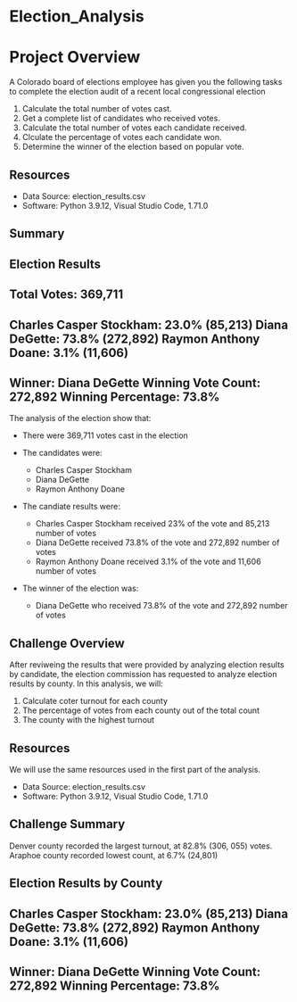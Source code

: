 # Election_Analysis

# Project Overview

A Colorado board of elections employee has given you the following tasks to complete the election audit of a recent local congressional election

1. Calculate the total number of votes cast.
2. Get a complete list of candidates who received votes.
3. Calculate the total number of votes each candidate received.
4. Clculate the percentage of votes each candidate won.
5. Determine the winner of the election based on popular vote.

## Resources
- Data Source: election_results.csv
- Software: Python 3.9.12, Visual Studio Code, 1.71.0

## Summary

Election Results
-------------------------
Total Votes: 369,711
-------------------------
Charles Casper Stockham: 23.0% (85,213)
Diana DeGette: 73.8% (272,892)
Raymon Anthony Doane: 3.1% (11,606)
-------------------------
Winner: Diana DeGette
Winning Vote Count: 272,892
Winning Percentage: 73.8%
-------------------------


The analysis of the election show that:
- There were 369,711 votes cast in the election
- The candidates were:
	- Charles Casper Stockham
	- Diana DeGette
	- Raymon Anthony Doane

- The candiate results were:
	- Charles Casper Stockham received 23% of the vote and 85,213 number of votes
	- Diana DeGette received 73.8% of the vote and 272,892 number of votes
	- Raymon Anthony Doane received 3.1% of the vote and 11,606 number of votes

- The winner of the election was:
	- Diana DeGette who received 73.8% of the vote and 272,892 number of votes


## Challenge Overview

After reviweing the results that were provided by analyzing election results by candidate, the election commission has requested to analyze election results by county. In this analysis, we will:

1. Calculate coter turnout for each county
2. The percentage of votes from each county out of the total count
3. The county with the highest turnout

## Resources

We will use the same resources used in the first part of the analysis.
- Data Source: election_results.csv
- Software: Python 3.9.12, Visual Studio Code, 1.71.0


## Challenge Summary

Denver county recorded the largest turnout, at 82.8% (306, 055) votes. Araphoe county recorded lowest count, at 6.7% (24,801)

Election Results by County
-------------------------

Charles Casper Stockham: 23.0% (85,213)
Diana DeGette: 73.8% (272,892)
Raymon Anthony Doane: 3.1% (11,606)
-------------------------
Winner: Diana DeGette
Winning Vote Count: 272,892
Winning Percentage: 73.8%
-------------------------






